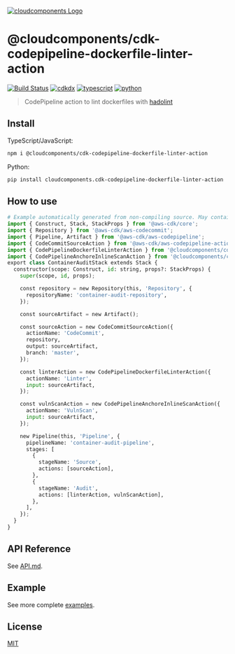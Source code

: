 [![cloudcomponents Logo](https://raw.githubusercontent.com/cloudcomponents/cdk-constructs/master/logo.png)](https://github.com/cloudcomponents/cdk-constructs)

# @cloudcomponents/cdk-codepipeline-dockerfile-linter-action

[![Build Status](https://github.com/cloudcomponents/cdk-constructs/workflows/Build/badge.svg)](https://github.com/cloudcomponents/cdk-constructs/actions?query=workflow=Build)
[![cdkdx](https://img.shields.io/badge/buildtool-cdkdx-blue.svg)](https://github.com/hupe1980/cdkdx)
[![typescript](https://img.shields.io/badge/jsii-typescript-blueviolet.svg)](https://www.npmjs.com/package/@cloudcomponents/cdk-codepipeline-dockerfile-linter-action)
[![python](https://img.shields.io/badge/jsii-python-blueviolet.svg)](https://pypi.org/project/cloudcomponents.cdk-codepipeline-dockerfile-linter-action/)

> CodePipeline action to lint dockerfiles with [hadolint](https://github.com/hadolint/hadolint)

## Install

TypeScript/JavaScript:

```bash
npm i @cloudcomponents/cdk-codepipeline-dockerfile-linter-action
```

Python:

```bash
pip install cloudcomponents.cdk-codepipeline-dockerfile-linter-action
```

## How to use

```python
# Example automatically generated from non-compiling source. May contain errors.
import { Construct, Stack, StackProps } from '@aws-cdk/core';
import { Repository } from '@aws-cdk/aws-codecommit';
import { Pipeline, Artifact } from '@aws-cdk/aws-codepipeline';
import { CodeCommitSourceAction } from '@aws-cdk/aws-codepipeline-actions';
import { CodePipelineDockerfileLinterAction } from '@cloudcomponents/cdk-codepipeline-dockerfile-linter-action';
import { CodePipelineAnchoreInlineScanAction } from '@cloudcomponents/cdk-codepipeline-anchore-inline-scan-action';
export class ContainerAuditStack extends Stack {
  constructor(scope: Construct, id: string, props?: StackProps) {
    super(scope, id, props);

    const repository = new Repository(this, 'Repository', {
      repositoryName: 'container-audit-repository',
    });

    const sourceArtifact = new Artifact();

    const sourceAction = new CodeCommitSourceAction({
      actionName: 'CodeCommit',
      repository,
      output: sourceArtifact,
      branch: 'master',
    });

    const linterAction = new CodePipelineDockerfileLinterAction({
      actionName: 'Linter',
      input: sourceArtifact,
    });

    const vulnScanAction = new CodePipelineAnchoreInlineScanAction({
      actionName: 'VulnScan',
      input: sourceArtifact,
    });

    new Pipeline(this, 'Pipeline', {
      pipelineName: 'container-audit-pipeline',
      stages: [
        {
          stageName: 'Source',
          actions: [sourceAction],
        },
        {
          stageName: 'Audit',
          actions: [linterAction, vulnScanAction],
        },
      ],
    });
  }
}
```

## API Reference

See [API.md](https://github.com/cloudcomponents/cdk-constructs/tree/master/packages/cdk-codepipeline-dockerfile-linter-action/API.md).

## Example

See more complete [examples](https://github.com/cloudcomponents/cdk-constructs/tree/master/examples).

## License

[MIT](https://github.com/cloudcomponents/cdk-constructs/tree/master/packages/cdk-codepipeline-dockerfile-linter-action/LICENSE)
